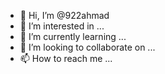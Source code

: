 - 👋 Hi, I’m @922ahmad
- 👀 I’m interested in ...
- 🌱 I’m currently learning ...
- 💞️ I’m looking to collaborate on ...
- 📫 How to reach me ...

<!---
922ahmad/922ahmad is a ✨ special ✨ repository because its `README.md` (this file) appears on your GitHub profile.
You can click the Preview link to take a look at your changes.
--->
